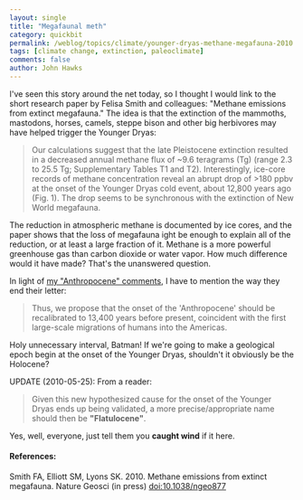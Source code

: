 ```yaml
---
layout: single 
title: "Megafaunal meth" 
category: quickbit
permalink: /weblog/topics/climate/younger-dryas-methane-megafauna-2010.html
tags: [climate change, extinction, paleoclimate] 
comments: false 
author: John Hawks 
---
```


I've seen this story around the net today, so I thought I would link to the short research paper by Felisa Smith and colleagues: "Methane emissions from extinct megafauna." The idea is that the extinction of the mammoths, mastodons, horses, camels, steppe bison and other big herbivores may have helped trigger the Younger Dryas: 

<blockquote>Our calculations suggest that the late Pleistocene extinction resulted in a decreased annual methane flux of ~9.6 teragrams (Tg) (range 2.3 to 25.5 Tg; Supplementary Tables T1 and T2). Interestingly, ice-core records of methane concentration reveal an abrupt drop of >180 ppbv at the onset of the Younger Dryas cold event, about 12,800 years ago (Fig. 1). The drop seems to be synchronous with the extinction of New World megafauna.</blockquote>

The reduction in atmospheric methane is documented by ice cores, and the paper shows that the loss of megafauna ight be enough to explain all of the reduction, or at least a large fraction of it. Methane is a more powerful greenhouse gas than carbon dioxide or water vapor. How much difference would it have made? That's the unanswered question. 

In light of <a href="http://johnhawks.net/node/2608">my "Anthropocene" comments</a>, I have to mention the way they end their letter: 

<blockquote>Thus, we propose that the onset of the 'Anthropocene' should be recalibrated to 13,400 years before present, coincident with the first large-scale migrations of humans into the Americas.</blockquote>

Holy unnecessary interval, Batman! If we're going to make a geological epoch begin at the onset of the Younger Dryas, shouldn't it obviously be the Holocene?

UPDATE (2010-05-25): From a reader: 

<blockquote>Given this new hypothesized cause for the onset of the Younger Dryas ends up being validated, a more precise/appropriate name should then be <b>"Flatulocene"</b>.</blockquote>

Yes, well, everyone, just tell them you <b>caught wind</b> if it here. 

<h4>References:</h4>

<p class="cite">Smith FA, Elliott SM, Lyons SK. 2010. Methane emissions from extinct megafauna. Nature Geosci (in press) <a href="http://dx.doi.org/10.1038/ngeo877">doi:10.1038/ngeo877</a></p>



